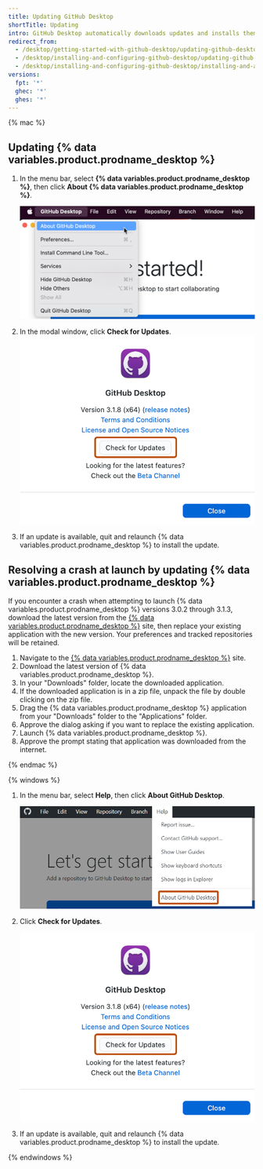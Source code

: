 ```yaml
---
title: Updating GitHub Desktop
shortTitle: Updating
intro: GitHub Desktop automatically downloads updates and installs them when you restart. You can also manually check for updates.
redirect_from:
  - /desktop/getting-started-with-github-desktop/updating-github-desktop
  - /desktop/installing-and-configuring-github-desktop/updating-github-desktop
  - /desktop/installing-and-configuring-github-desktop/installing-and-authenticating-to-github-desktop/updating-github-desktop
versions:
  fpt: '*'
  ghec: '*'
  ghes: '*'
---
```


{% mac %}

## Updating {% data variables.product.prodname_desktop %}

1. In the menu bar, select **{% data variables.product.prodname_desktop %}**, then click **About {% data variables.product.prodname_desktop %}**.

   ![Screenshot of the menu bar on a Mac. Under the open "GitHub Desktop" dropdown menu, a cursor hovers over "About GitHub Desktop", highlighted in blue.](/assets/images/help/desktop/desktop-menu-about-desktop-mac.png)

1. In the modal window, click **Check for Updates**.
   ![Screenshot of the "GitHub Desktop" window. Under version details and links to external resources, a "Check for Updates" button is outlined in orange.](/assets/images/help/desktop/check-for-updates.png)
1. If an update is available, quit and relaunch {% data variables.product.prodname_desktop %} to install the update.

## Resolving a crash at launch by updating {% data variables.product.prodname_desktop %}

If you encounter a crash when attempting to launch {% data variables.product.prodname_desktop %} versions 3.0.2 through 3.1.3, download the latest version from the [{% data variables.product.prodname_desktop %}](https://desktop.github.com) site, then replace your existing application with the new version. Your preferences and tracked repositories will be retained.

1. Navigate to the [{% data variables.product.prodname_desktop %}](https://desktop.github.com) site.
1. Download the latest version of {% data variables.product.prodname_desktop %}.
1. In your "Downloads" folder, locate the downloaded application.
1. If the downloaded application is in a zip file, unpack the file by double clicking on the zip file.
1. Drag the {% data variables.product.prodname_desktop %} application from your "Downloads" folder to the "Applications" folder.
1. Approve the dialog asking if you want to replace the existing application.
1. Launch {% data variables.product.prodname_desktop %}.
1. Approve the prompt stating that application was downloaded from the internet.

{% endmac %}

{% windows %}

1. In the menu bar, select **Help**, then click **About GitHub Desktop**.

   ![Screenshot of the "GitHub Desktop" menu bar on Windows. In the open "Help" dropdown menu, the "About GitHub Desktop" option is outlined in orange.](/assets/images/help/desktop/help-about-desktop-win.png)

1. Click **Check for Updates**.

   ![Screenshot of the "GitHub Desktop" window. Under version details and links to external resources, a "Check for Updates" button is outlined in orange.](/assets/images/help/desktop/check-for-updates.png)

1. If an update is available, quit and relaunch {% data variables.product.prodname_desktop %} to install the update.

{% endwindows %}
